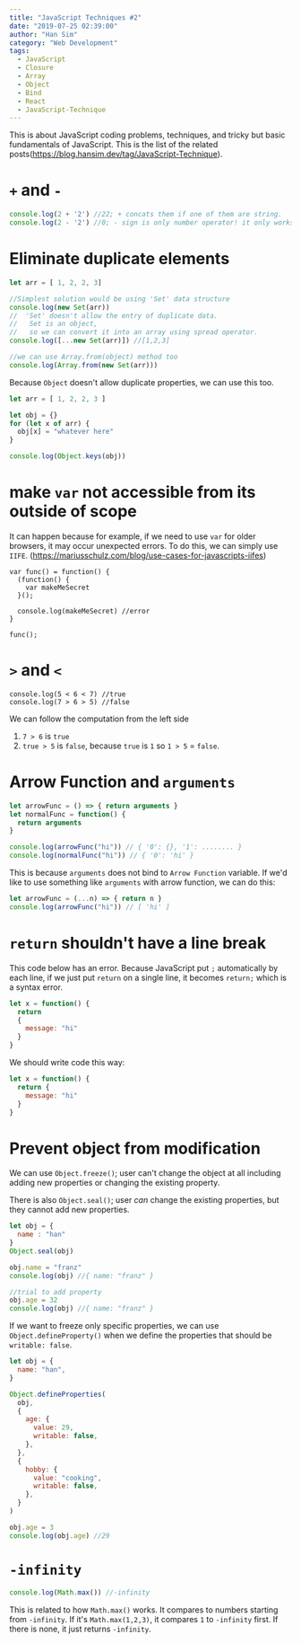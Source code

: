 ```yaml
---
title: "JavaScript Techniques #2"
date: "2019-07-25 02:39:00"
author: "Han Sim"
category: "Web Development"
tags:
  - JavaScript
  - Closure
  - Array
  - Object
  - Bind
  - React
  - JavaScript-Technique
---
```


This is about JavaScript coding problems, techniques, and tricky but basic fundamentals of JavaScript. This is the list of the related posts(https://blog.hansim.dev/tag/JavaScript-Technique).

# `+` and `-`

```JavaScript
console.log(2 + '2') //22; + concats them if one of them are string.
console.log(2 - '2') //0; - sign is only number operator! it only works with numbers so it converts string into a number
```

# Eliminate duplicate elements

```JavaScript
let arr = [ 1, 2, 2, 3]

//Simplest solution would be using 'Set' data structure
console.log(new Set(arr))
//  'Set' doesn't allow the entry of duplicate data.
//   Set is an object,
//   so we can convert it into an array using spread operator.
console.log([...new Set(arr)]) //[1,2,3]

//we can use Array.from(object) method too
console.log(Array.from(new Set(arr)))
```

Because `Object` doesn't allow duplicate properties, we can use this too.

```JavaScript
let arr = [ 1, 2, 2, 3 ]

let obj = {}
for (let x of arr) {
  obj[x] = "whatever here"
}

console.log(Object.keys(obj))
```

# make `var` not accessible from its outside of scope

It can happen because for example, if we need to use `var` for older browsers, it may occur unexpected errors. To do this, we can simply use `IIFE`. (https://mariusschulz.com/blog/use-cases-for-javascripts-iifes)

```JavaScript{2-4}
var func() = function() {
  (function() {
    var makeMeSecret
  }();

  console.log(makeMeSecret) //error
}

func();
```

# `>` and `<`

```JavaScript{2}
console.log(5 < 6 < 7) //true
console.log(7 > 6 > 5) //false
```

We can follow the computation from the left side

1. `7 > 6` is `true`
2. `true > 5` is `false`, because `true` is `1` so `1 > 5` = `false`.

# Arrow Function and `arguments`

```JavaScript
let arrowFunc = () => { return arguments }
let normalFunc = function() {
  return arguments
}

console.log(arrowFunc("hi")) // { '0': {}, '1': ........ }
console.log(normalFunc("hi")) // { '0': 'hi' }
```

This is because `arguments` does not bind to `Arrow Function` variable. If we'd like to use something like `arguments` with arrow function, we can do this:

```JavaScript
let arrowFunc = (...n) => { return n }
console.log(arrowFunc("hi")) // [ 'hi' ]
```

# `return` shouldn't have a line break

This code below has an error. Because JavaScript put `;` automatically by each line, if we just put `return` on a single line, it becomes `return;` which is a syntax error.

```JavaScript
let x = function() {
  return
  {
    message: "hi"
  }
}
```

We should write code this way:

```JavaScript
let x = function() {
  return {
    message: "hi"
  }
}
```

# Prevent object from modification

We can use `Object.freeze()`; user can't change the object at all including adding new properties or changing the existing property.

There is also `Object.seal()`; user _can_ change the existing properties, but they cannot add new properties.

```JavaScript
let obj = {
  name : "han"
}
Object.seal(obj)

obj.name = "franz"
console.log(obj) //{ name: "franz" }

//trial to add property
obj.age = 32
console.log(obj) //{ name: "franz" }
```

If we want to freeze only specific properties, we can use `Object.defineProperty()` when we define the properties that should be `writable: false`.

```JavaScript
let obj = {
  name: "han",
}

Object.defineProperties(
  obj,
  {
    age: {
      value: 29,
      writable: false,
    },
  },
  {
    hobby: {
      value: "cooking",
      writable: false,
    },
  }
)

obj.age = 3
console.log(obj.age) //29
```

# `-infinity`

```JavaScript
console.log(Math.max()) //-infinity
```

This is related to how `Math.max()` works. It compares to numbers starting from `-infinity`. If it's `Math.max(1,2,3)`, it compares `1` to `-infinity` first. If there is none, it just returns `-infinity`.
